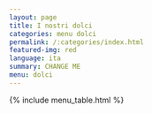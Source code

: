 ```yaml
---
layout: page
title: I nostri dolci
categories: menu dolci
permalink: /:categories/index.html
featured-img: red
language: ita
summary: CHANGE ME
menu: dolci
---
```


{% include menu_table.html %}














